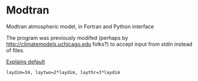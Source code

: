 # Modtran
Modtran atmospheric model, in Fortran and Python interface


The program was previously modifed (perhaps by  http://climatemodels.uchicago.edu folks?) to accept input from stdin instead of files.


[Explains default](http://www.dtic.mil/dtic/tr/fulltext/u2/a351106.pdf)
```
laydim=34, laytwo=2*laydim, laythr=3*laydim
```
